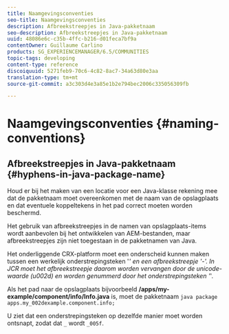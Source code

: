 ```yaml
---
title: Naamgevingsconventies
seo-title: Naamgevingsconventies
description: Afbreekstreepjes in Java-pakketnaam
seo-description: Afbreekstreepjes in Java-pakketnaam
uuid: 48086e6c-c35b-4ffc-b216-d01feca7bf9a
contentOwner: Guillaume Carlino
products: SG_EXPERIENCEMANAGER/6.5/COMMUNITIES
topic-tags: developing
content-type: reference
discoiquuid: 5271feb9-70c6-4c82-8ac7-34a63d80e3aa
translation-type: tm+mt
source-git-commit: a3c303d4e3a85e1b2e794bec2006c335056309fb

---
```



# Naamgevingsconventies {#naming-conventions}

## Afbreekstreepjes in Java-pakketnaam {#hyphens-in-java-package-name}

Houd er bij het maken van een locatie voor een Java-klasse rekening mee dat de pakketnaam moet overeenkomen met de naam van de opslagplaats en dat eventuele koppeltekens in het pad correct moeten worden beschermd.

Het gebruik van afbreekstreepjes in de namen van opslagplaats-items wordt aanbevolen bij het ontwikkelen van AEM-bestanden, maar afbreekstreepjes zijn niet toegestaan in de pakketnamen van Java.

Het onderliggende CRX-platform moet een onderscheid kunnen maken tussen een werkelijk onderstrepingsteken &#39;_&#39; en een afbreekstreepje &#39;-&#39;. In JCR moet het afbreekstreepje daarom worden vervangen door de unicode-waarde (u002d) en worden genummerd door het onderstrepingsteken &#39;_&#39;.

Als het pad naar de opslagplaats bijvoorbeeld **/apps/my-example/component/info/Info.java** is, moet de pakketnaam `java package apps.my_002dexample.component.info;`

U ziet dat een onderstrepingsteken op dezelfde manier moet worden ontsnapt, zodat dat `_` wordt `_005f`.
